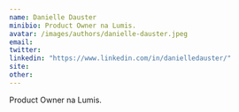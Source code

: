 ```yaml
---
name: Danielle Dauster
minibio: Product Owner na Lumis.
avatar: /images/authors/danielle-dauster.jpeg
email:
twitter:
linkedin: "https://www.linkedin.com/in/danielledauster/"
site:
other:
---
```


Product Owner na Lumis.

